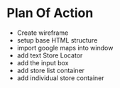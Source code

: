 # Plan Of Action

- Create wireframe
- setup base HTML structure
- import google maps into window
- add text Store Locator
- add the input box
- add store list container
- add individual store container